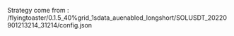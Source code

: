Strategy come from : /flyingtoaster/0.1.5_40%grid_1sdata_auenabled_longshort/SOLUSDT_20220901213214_31214/config.json